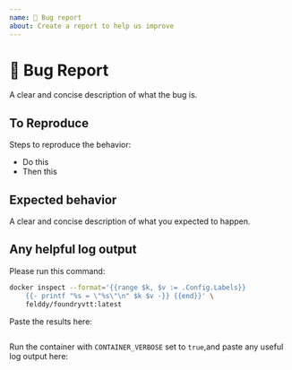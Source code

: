 ```yaml
---
name: 🐛 Bug report
about: Create a report to help us improve
---
```


# 🐛 Bug Report #

A clear and concise description of what the bug is.

## To Reproduce ##

Steps to reproduce the behavior:

- Do this
- Then this

## Expected behavior ##

A clear and concise description of what you expected to happen.

## Any helpful log output ##

Please run this command:

```bash
docker inspect --format='{{range $k, $v := .Config.Labels}}
    {{- printf "%s = \"%s\"\n" $k $v -}} {{end}}' \
    felddy/foundryvtt:latest
```

Paste the results here:

```console

```

Run the container with `CONTAINER_VERBOSE` set to `true`,and paste any useful
log output here:

```console

```
